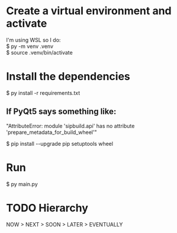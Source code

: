 # Create a virtual environment and activate 
I'm using WSL so I do:  
$ py -m venv .venv  
$ source .venv/bin/activate  

# Install the dependencies
$ py install -r requirements.txt

## If PyQt5 says something like:  
"AttributeError: module 'sipbuild.api' has no attribute 
'prepare_metadata_for_build_wheel'" 

$ pip install --upgrade pip setuptools wheel

# Run 
$ py main.py

# TODO Hierarchy
NOW > NEXT > SOON > LATER > EVENTUALLY